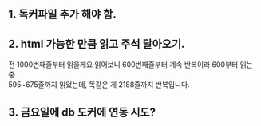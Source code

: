 ## 1. 독커파일 추가 해야 함.
## 2. html 가능한 만큼 읽고 주석 달아오기.
~~전 1000번째줄부터 읽을게요 읽어보니 600번째줄부터 계속 반복이라 600부터 읽는 중~~ 
<br>595~675줄까지 읽었는데, 똑같은 게 2188줄까지 반복입니다.
## 3. 금요일에 db 도커에 연동 시도?
